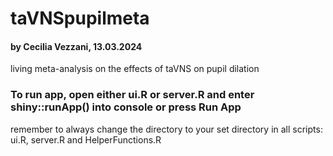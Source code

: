 # taVNSpupilmeta
#### by Cecilia Vezzani, 13.03.2024
living meta-analysis on the effects of taVNS on pupil dilation

### To run app, open either ui.R or server.R and enter shiny::runApp() into console or press Run App
remember to always change the directory to your set directory in all scripts: ui.R, server.R and HelperFunctions.R

